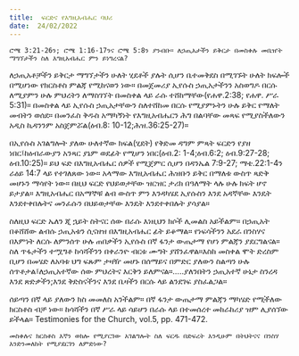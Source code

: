 ```yaml
---
title:  ፍርድና የእግዚአብሔር ባህሪ
date:  24/02/2022
---
```


`ሮሜ 3:21-26ን; ሮሜ 1:16-17ንና ሮሜ 5:8ን ያንብቡ። ለኃጢአታችን ይቅርታ በመስቀሉ መቤዠት ማግኘታችን ስለ እግዚአብሔር ምን ይነግረናል?`

ለኃጢአቶቻችን ይቅርታ ማግኘታችን ሁለት ሂደቶች ያሉት ሲሆን ቤተመቅደስ በሚገኙት ሁለት ክፍሎች በሚሆነው የክርስቶስ ምልጃ የሚከናወን ነው። በመጀመሪያ ኢየሱስ ኃጢአታችንን አስወግዶ በርሱ ለሚያምን ሁሉ ምህረትን ለማስገኘት በመስቀል ላይ ራሱ ተሸከማቸው(የሐዋ.2:38; የሐዋ. ሥራ 5:31)። በመስቀል ላይ ኢየሱስ ኃጢአታቸውን ስለተሸከመ በርሱ የሚያምኑትን ሁሉ ይቅር የማለት መብትን ወሰደ። በመንፈስ ቅዱስ አማካኝነት የእግዚአብሔርን ሕግ በልባቸው መጻፍ የሚያስችለውን አዲስ ኪዳንንም አስጀምሯል(ዕብ.8: 10-12;ሕዝ.36:25-27)።

በኢየሱስ አገልግሎት ያለው ሁለተኛው ክፍል(ሂደት) የቅድመ ዳግም ምጻት ፍርድን የያዘ ነበር፤ከዕብራውያን አንጻር ያኔም ወደፊት የሚሆን ነበር(ዕብ.2: 1-4;ዕብ.6:2; ዕብ.9:27-28; ዕብ.10:25)። ይህ ፍድ በእግዚአብሔር
ሰዎች የሚጀምር ሲሆን በዳንኤል 7:9-27; ማቴ.22:1-4ን ራዕይ 14:7 ላይ የተገለጸው ነው። አላማው እግዚአብሔር ሕዝቡን ይቅር በማለቱ ውስጥ ጻድቅ መሆኑን ማሳየት ነው። በዚህ ፍርድ የህይወታቸው ዝርዝር ታሪክ በዓለማት ላሉ ሁሉ ክፍት ሆኖ ይታያል። እግዚአብሔር በአማኞቹ ልብ ውስጥ ምን እንዳካሄደ ኢየሱስን እንደ አዳኛቸው እንዴት እንደተቀበሉትና መንፈሱን በህይወታቸው እንዴት እንደተቀበሉት ያሳያል።

ስለዚህ ፍርድ ኤለን ጂ ኋይት ስትናር ሰው በራሱ እነዚህን ክሶች ሊመልስ አይችልም። በኃጢአት በቆሸሸው ልብሱ ኃጢአቱን ሲናዘዝ በእግዚአብሔር ፊት ይቆማል። የነፍሳችንን አደራ በንስሃና በእምነት ለርሱ ለምንሰጥ ሁሉ ጠበቃችን ኢየሱስ በኛ ፋንታ ውጤታማ የሆነ ምልጃን ያደርግልናል። ስለ ጥፋታችን ተሟግቶ ከሳሻችንን በቀራንዮ ብርቱ ሙግት ያሸንፈዋል።እስከ መስቀል ሞት ድረስም ቢሆን በመሄድ ለአባቱ ህግ ፍጹም ታዛዥ መሆኑ በሰማይና በምድር ያለውን ስልጣን ሁሉ ሰጥቶታል፤ለኃጢአተኛው ሰው ምህረትና እርቅን ይለምናል።…..ያለንበትን ኃጢአተኛ ሁኔታ ስንረዳ እንደ ጽድቃችን;እንደ ቅድስናችንና እንደ ቤዛችን በርሱ ላይ ልንደገፍ ያስፈልጋል።

ሰይጣን በኛ ላይ ያለውን ክስ መመለስ አንችልም። በኛ ፋንታ ውጤታማ ምልጃን ማካሄድ የሚችለው ክርስቶስ ብቻ ነው። ከሳሻችን በኛ ሥራ ላይ ሳይሆን በራሱ ላይ በተመሰረተ መከራከሪያ ዝም ሊያሰኘው ይችላል። Testimonies for the Church, vol.5, pp. 471-472.

`መስቀሉና ክርስቶስ እኛን ወክሎ የሚያርገው አገልግሎት ስለ ፍርዱ በድፍረት እንዲሁም በትህትናና በንስሃ እንድንመለከት የሚያደርገን ለምድነው?`